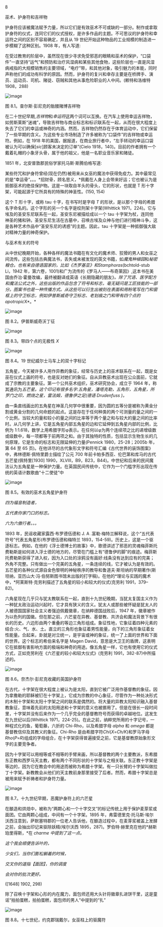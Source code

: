 

8

巫术、护身符和吉祥物

护身符应该被魔法赋予力量，所以它们是有效巫术不可或缺的一部分。制作或拿取护身符的仪式，连同它们的仪式授权，是许多作品的主题。不可思议的护身符和幸运符之间的区别不容易确定，并且从 19 世纪开始这种物品的工业规模的制造进一步模糊了这种区别。1908 年，有人写道:

在受过教育的阶层中，虽然现在很少寻求免受邪恶的眼睛和巫术的保护，“口袋件”一直坚持“运气”和预防和治疗风湿病和某些其他食物，这些阶层也一直是风湿病戒指的大规模销售的主要领域，“电疗”带，和其他对象，吸引魅力的本能，同时声称他们的成功有科学的原因。然而，护身符的复兴和幸存主要是在桥牌手、演员、运动员、司机、赌徒、窃贼和其他从事危险职业的人中间。(赖特和洛维特 1908，288)

![image](images/9781620558454_045.jpg)

图 8.1。查尔斯·彭尼克的骷髅赌博吉祥物

在二十世纪早期,*吉祥物*和*幸运符*这两个词可以互换。在汽车上使用幸运吉祥物，如劳斯莱斯“迷魂”，导致吉祥物与商业标志和标识联系在一起，从而在很大程度上失去了它们的幸运或神奇的内涵。然而，吉祥物仍然存在于体育运动中，它们保留了一些早期的含义。为这些专业市场制造了许多被称为“口袋件”的吉祥物或幸运符。例如，在 1918 年的美国，据报道，在商业旅行者中，“左手转动的幸运口袋被认为可以确保[*sic*]顾客未决定的订单”(Cielo 1918，140)。目前的作者拥有一个戴着礼帽的小象牙头骨，属于他的祖父，他是一名职业音乐家和赌徒。

1851 年，北安普敦郡民俗学家托马斯·斯腾伯格写道:

某些符咒和护身符曾经(现在仍然)被用来从女巫的魔法中获得免疫力。其中最常见的是“幸运骨”。。。*招财骨，顾名思义，*佩戴在人身上会带来好运；它也被认为是抵御巫术的绝佳保护物。这是一块取自羊头的骨头，它的形状，也就是 T 形十字架，可能起源于它所具有的特殊的神圣性。(150, 154)

这个 T 形十字，或称 tau 十字，在书写时是字母 *T* 的形状，是以那个字母的希腊名字命名的。这个字形的另一个名字是绞刑架十字架(Whittick 1971，224)。它与埃及的圣安东尼联系在一起，圣安东尼被描绘成以一个 tau 十字架为杖，连同他神圣的猪和钟。圣安东尼生活在古墓中，召唤古埃及众神与他们进行精神斗争，这是各种艺术作品中“圣安东尼的诱惑”的主题。因此，tau 十字架是一种抵御强大敌对精神力量的神奇保护。

与巫术有关的符号

从中世纪晚期开始，各种各样的魔法书籍在有文化的魔术师、狡猾的男人和女巫之间流传。这些包括古典魔法书，丢失或未被发现的英文书籍，如*魔鬼种植园*和*秘密粮仓。也有来自德语国家的，比如《杰罗基亚》*和*Stamphoras*(bchtold-stub Li，1942 年，第六卷，1001)和广为流传的《罗马人——布奇莱因》,这本书在美国由乔治·霍曼改编，最终被翻译成英语《长期隐藏的朋友》*。除了咒语、医学配方和魔法公式之外，这些出版的作品包含了符号和标志，毫无疑问是工匠技能的一部分。图案书也是一种传播方式。从这些可以衍生出被刻在表面和用粉笔写在门和窗框上的守卫标志，例如伊普斯威奇守卫标志、老划痕之门和带有四个点的 apotropic*X*。*

![image](images/9781620558454_046.jpg)

图 8.2。伊普斯威奇沃丁征

![image](images/9781620558454_047.jpg)

图 8.3。带四个点的无极性 *X*

![image](images/9781620558454_048.jpg)

图 8.4。19 世纪威尔士马车上的双十字标记

五角星，今天被许多人用作异教的象征，经常与历史上的巫术联系在一起，既是女巫在仪式上画的符号，也是反对她们的象征。自从异教巫术出现在公众面前，它就成了宗教的主要象征。第一个公共巫术组织，巫术研究协会，成立于 1964 年，称其通讯为*五芒星。这个印记有很多名字:五角星，潘塔克勒，五角形，五角星，所罗门之印，燃烧之星，雷法姆，德鲁伊之足(德语 *Drudenfuss* )。*

由一条直线画出的五角星在神圣几何学中很重要，因为圆的五等分是被称为黄金分割或黄金分割的几何命题的起点。这是存在于任何种类的两个可测量的量之间的一个比例，当较大的量和较小的量之间的比率等于两个量之和与较大的量之间的比率时。从几何学上讲，它是五角星内部五角星的边和它延伸到五角星内部的比例，比例为 1:1.618，数学上用希腊字形φ表示。在任何以φ为两个连续项之比的递增级数或级数中，每一项都等于前两项之和。由于其独特的性质，包括显示生物生长的几何原理，它是生命的标志和无限延伸的力量(Pennick 1980，25-28；2005b 年，第 64 至 65 页)。在他详尽的古代象形文字和符号汇编《古代世界的装饰图案》中，弗林德斯·佩特里爵士描绘了公元 700 年前卡帕多西亚、伦巴第和库马的古代五芒星(佩特里[1930] 1990，XLVIII，B9，B23，B44)。中世纪和后来的民间魔法认为五角星是一种保护力量。在英国民间传统中，它作为一个门槛字形出现在传统的英语计数歌曲“十二使徒”中

![image](images/9781620558454_049.jpg)

图 8.5。有效的巫术五角星护身符

*四为福音制造者，*

*五代表你家门口的标志。*

*六为六傲行者。。。*

1893 年，民谣收藏家露西·布罗德伍德和 J. A .富勒·梅特兰解释说，这个“五代表符号”代表五角星形(布罗德伍德和梅特兰 1893，154-59)。历史上，这是一个驱逐标志。例如，在他的《浮士德博士的故事》中，歌德讲述了邪恶的灵魂梅菲斯托费勒斯是如何进入浮士德的地方的，尽管在门槛上有“德鲁伊的脚”的痕迹。梅菲斯托费勒斯获得了进入权，因为入口处的涂鸦没有画好:线条没有达到应有的完美；外角不完整。只有做出一个完美的五角星，一条连续的线，它才被认为是有效的。五芒星的各种仪式源自金色黎明的神秘秩序的教导和鲁道夫·斯坦纳的早期著作(斯坦纳，亚历山大·冯·伯努斯图书馆未出版的打字稿)。在他的*理论与实践的魔术中，*阿莱斯特·克劳利描述了五角星的较小和较大的仪式(克劳利 1991，379–82)。

六角星现在几乎只与犹太教联系在一起，直到十九世纪晚期，当犹太复国主义作为一种犹太政治运动兴起时，它才具有狭义的含义。犹太人或那些被怀疑是犹太人的人被德国国家社会主义者强迫佩戴徽章，在纳粹德国战败后，1947 年，徽章被作为以色列的国徽。但在那之前，六芒星在异教、基督教、共济会和魔法背景下有很长的历史。六边形由两个重叠的等边三角形组成。象征性地，它象征着四种元素的结合:火、气、水、土。直立的三角形也象征着男性能量，向下的三角形象征着女性能量。合起来，卦就是对立统一，是宇宙或神的象征，统一了上面的世界和下面的世界。这个标志的希伯来名字是 Magen David，意思是大卫王的盾牌，这表明它在抵御有害影响方面的极端和神奇的用途。像五角星一样，它也有使用它的仪式方式，正如克劳利在《六芒星的较小和较大仪式》(克劳利 1991，382-87)中所描述的。

![image](images/9781620558454_050.jpg)

图 8.6。奈杰尔·彭尼克收藏的英国护身符

在古代，十字架在很大程度上被认为是太阳，直到它被广泛用作基督教的象征。因为拿撒勒的耶稣被钉在十字架上，它成为宗教的中心象征，尽管作为一种处决形式的木制十字架和太阳十字架之间的联系是偶然的。将大量的异教太阳知识融入基督教象征，意味着先前的太阳用途和十字架的意义也被挪用了。但是在很长一段时间里，十字架并没有后来作为一个几乎完全的基督教符号而获得的卓越地位。这发生在九世纪以后(Whittick 1971，224-25)。在此之前，纳粹党所用的十字记号，一种程式化的鱼，葡萄藤，六折的 Chi-Rho，以及希腊字母 *alpha* 和 *omega* 都是基督教信仰及其教义的象征。Chi-Rho 是由希腊字符*Chi*(*X*=*Ch/K*)和罗马字母*Rho*(*P*=*R*)组成的字母组合，在十字架获得普遍接受之前，它是基督教原始象形文字的主要竞争者。

因为十字架可以用相等或不相等的手臂来画，所以基督教的两个主要教派，东希腊东正教和西罗马天主教，都有两个不同形状的十字架与之相关联。东正教十字架是等边的，因为它在教会中的用途而被称为希腊十字架。有一只长臂的十字架叫做拉丁十字架。新教教会从他们的天主教前身那里接受了后者。然而，希腊十字架总是被用来赋予祈祷者和护身符力量。

![image](images/9781620558454_051.jpg)

图 8.7。十九世纪早期，恶魔护身符上的六芒星

在酿造和烘焙中，被称为“两颗心和一个十字交叉”的标记传统上用于保护麦芽浆或面团。它由两颗心组成，中间有一个十字架。1895 年，弗雷德里克·托马斯·埃尔沃西注意到，萨默塞特郡的一位老人告诉他，在酿造过程中，在麦芽浆被盖上发酵之前，会抽出印记来驱除妖精(埃尔沃西 1895，287)。罗伯特·赫里克在他的*赫斯珀里得斯，*在 *charme 中提到了这一点。*

*这个我会顺便告诉叶的，*

*少女们，当你们膨松躺着的时候，*

*交叉你的道指【面团】，你的调度*

*会对你的批次更好。*

([1648] 1902, 298)

除了召唤十字架和心形的内在魔力，面包师还用大头针将徽章扎进饼干里，这是童谣“拍拍蛋糕，拍拍蛋糕，面包师的男人”中提到的“扎”

![image](images/9781620558454_052.jpg)

图 8.8。十七世纪，约克郡瑞戴尔，女巫柱上的驱魔符